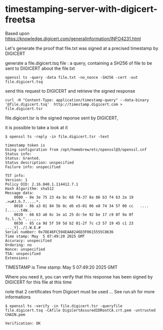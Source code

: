 # timestamping-server-with-digicert-freetsa


Based upon https://knowledge.digicert.com/generalinformation/INFO4231.html

Let's generate the proof that file.txt was signed at a precised timestamp by DIGICERT

generate a file.digicert.tsq file : a query, containing a SH256 of file to be sent to DIGICERT about the file.txt

```
openssl ts -query -data file.txt -no_nonce -SH256 -cert -out file.digicert.tsq

```

send this request to DIGICERT and retrieve the signed response
```
curl -H "Content-Type: application/timestamp-query" --data-binary '@file.digicert.tsq'  http://timestamp.digicert.com > file.digicert.tsr
```

file.digicert.tsr is the signed reponse sent by DIGICERT, 

it is possible to take a look at it

```
$ openssl ts -reply -in file.digicert.tsr -text

timestamp token is
Using configuration from /opt/homebrew/etc/openssl@3/openssl.cnf
Status info:
Status: Granted.
Status description: unspecified
Failure info: unspecified

TST info:
Version: 1
Policy OID: 2.16.840.1.114412.7.1
Hash Algorithm: sha512
Message data:
    0000 - 0e 3e 75 23 4a bc 68 f4-37 8a 86 b3 f4 b3 2a 19   .>u#J.h.7.....*.
    0010 - 8b a3 01 84 5b 0c d6 e5-01 06 e8 74 34 57 00 cc   ....[......t4W..
    0020 - 66 63 a8 6c 1e a1 25 dc-5e 92 be 17 c9 8f 9a 0f   fc.l..%.^.......
    0030 - 85 ca 9d 5f 59 5d b2 01-2f 7c c3 57 19 45 c1 23   ..._Y]../|.W.E.#
Serial number: 0x78E46FC594EAA8246D3F0615555C8636
Time stamp: May  5 07:49:20 2025 GMT
Accuracy: unspecified
Ordering: no
Nonce: unspecified
TSA: unspecified
Extensions:

```

TIMESTAMP is  Time stamp: May  5 07:49:20 2025 GMT



Where you need it, you can verify that this response has been signed by DIGICERT for this file at this time

note that 2 certificates from Digicert must be used ... See run.sh for more informations

```
$ openssl ts -verify -in file.digicert.tsr -queryfile file.digicert.tsq -CAfile DigiCertAssuredIDRootCA.crt.pem -untrusted CHAIN.pem

Verification: OK
```

